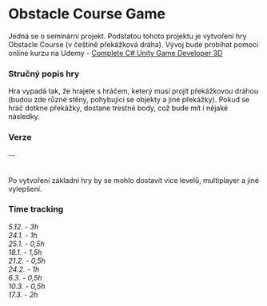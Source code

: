 # Obstacle Course Game
Jedná se o seminární projekt. Podstatou tohoto projektu je vytvoření hry Obstacle Course (v češtině překážková dráha). Vývoj bude probíhat pomocí online kurzu na Udemy - [Complete C# Unity Game Developer 3D](https://www.udemy.com/course/unitycourse2/)

### Stručný popis hry
Hra vypadá tak, že hrajete s hráčem, keterý musí projít překážkovou dráhou (budou zde různé stěny, pohybující se objekty a jiné překážky). Pokud se hráč dotkne překážky, dostane trestné body, což bude mít i nějaké následky. 
### Verze
--
<br><br><br>
Po vytvoření základní hry by se mohlo dostavit více levelů, multiplayer a jiné vylepšení.
### Time tracking
_5.12. - 3h_<br>
_24.1. - 1h_<br>
_25.1. - 0,5h_<br>
_18.1. - 1,5h_<br>
_21.2. - 0,5h_<br>
_24.2. - 1h_<br>
_6.3. - 0,5h_<br>
_10.3. - 0,5h_<br>
_17.3. - 2h_<br>